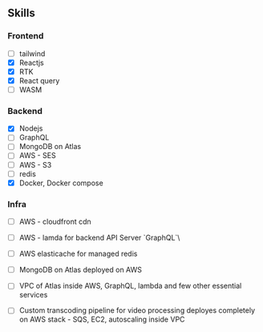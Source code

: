 
## Skills
### Frontend
- [ ]   tailwind
- [x]   Reactjs
- [x]   RTK
- [x]   React query
- [ ]   WASM
### Backend
- [x]   Nodejs
- [ ]   GraphQL
- [ ]   MongoDB on Atlas
- [ ]   AWS - SES
- [ ]   AWS - S3
- [ ]   redis
- [x]   Docker, Docker compose
### Infra
- [ ]   AWS - cloudfront cdn
- [ ]   AWS - lamda for backend API Server \`GraphQL`\
- [ ]   AWS elasticache for managed redis
- [ ]   MongoDB on Atlas deployed on AWS
- [ ]   VPC of Atlas inside AWS, GraphQL, lambda and few other essential services
- [ ]   Custom transcoding pipeline for video processing deployes completely on AWS stack -
        SQS, EC2, autoscaling inside VPC

